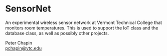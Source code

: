 
SensorNet
=========

An experimental wireless sensor network at Vermont Technical College that monitors room
temperatures. This is used to support the IoT class and the database class, as well as possibly
other projects.

Peter Chapin  
pchapin@vtc.edu  
